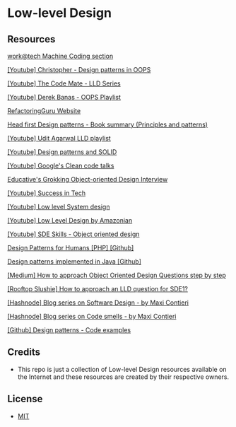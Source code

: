 # Low-level Design

## Resources

[work@tech Machine Coding section](https://workat.tech/machine-coding)

[[Youtube] Christopher - Design patterns in OOPS](https://www.youtube.com/playlist?list=PLrhzvIcii6GNjpARdnO4ueTUAVR9eMBpc)

[[Youtube] The Code Mate - LLD Series](https://www.youtube.com/playlist?list=PLAC2AM9O1C5KioUMeH9qIjbAV_RMmX8rd)

[[Youtube] Derek Banas - OOPS Playlist](https://www.youtube.com/playlist?list=PLGLfVvz_LVvS5P7khyR4xDp7T9lCk9PgE)

[RefactoringGuru Website](https://refactoring.guru)

[Head first Design patterns - Book summary (Principles and patterns)](https://designpatterns.devm.tech>)

[[Youtube] Udit Agarwal LLD playlist](https://www.youtube.com/playlist?list=PL564gOx0bCLqTolRIHIsR2JPv11w8LESW)

[[Youtube] Design patterns and SOLID](https://www.youtube.com/playlist?list=PLTgRMOcmRb3MVU6oeXRp0naSuk9kcnnfC)

[[Youtube] Google's Clean code talks](https://www.youtube.com/playlist?list=PLx5t1p9LqYUe_3LrWrrJN5agu5Jcd-3bG)

[Educative's Grokking Object-oriented Design Interview](https://www.educative.io/courses/grokking-the-object-oriented-design-interview)

[[Youtube] Success in Tech](https://www.youtube.com/playlist?list=PLA8lYuzFlBqAy6dkZHj5VxUAaqr4vwrka)

[[Youtube] Low level System design](https://www.youtube.com/playlist?list=PLx2RZGha5vYlGw7PxsYlMrNC3-f2ihsBM)

[[Youtube] Low Level Design by Amazonian](https://www.youtube.com/playlist?list=PL12BCqE-Lp650Cg6FZW7SoZwN8Rw1WJI7)

[[Youtube] SDE Skills - Object oriented design](https://www.youtube.com/playlist?list=PLBtMh4xfa9FGzQI8QpUgWI1J9wDdB6RFo)

[Design Patterns for Humans [PHP] [Github]](https://roadmap.sh/guides/design-patterns-for-humans)

[Design patterns implemented in Java [Github]](https://java-design-patterns.com/)

[[Medium] How to approach Object Oriented Design Questions step by step](https://medium.com/@nrkapri/how-to-approach-object-oriented-design-questions-step-by-step-67ed6a5a30e5)

[[Rooftop Slushie] How to approach an LLD question for SDE1?](https://www.rooftopslushie.com/request/How%20to%20approach%20OOD%20Questions%20for%20SDE-1-9654)

[[Hashnode] Blog series on Software Design - by Maxi Contieri](https://hashnode.com/series/object-oriented-design-ckh0jxdzs07qw20s16jmh8og7)

[[Hashnode] Blog series on Code smells  - by Maxi Contieri](https://hashnode.com/series/code-smells-ckh0jrbfm07pu20s1bc0yaae1)

[[Github] Design patterns - Code examples](https://github.com/braindevoiler/design-patterns)

## Credits
* This repo is just a collection of Low-level Design resources available on the Internet and these resources are created by their respective owners.

## License
- [MIT](LICENSE)
